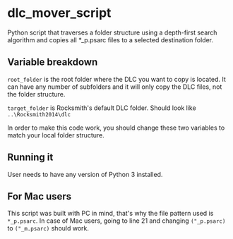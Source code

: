 # dlc_mover_script

Python script that traverses a folder structure using a depth-first search algorithm and copies all \*\_p.psarc files to a selected destination folder.

## Variable breakdown

`root_folder` is the root folder where the DLC you want to copy is located. It can have any number of subfolders and it will only copy the DLC files, not the folder structure.

`target_folder` is Rocksmith's default DLC folder. Should look like `..\Rocksmith2014\dlc`

In order to make this code work, you should change these two variables to match your local folder structure.

## Running it

User needs to have any version of Python 3 installed.

## For Mac users

This script was built with PC in mind, that's why the file pattern used is `*_p.psarc`. In case of Mac users, going to line 21 and changing `("_p.psarc)` to `("_m.psarc)` should work.

